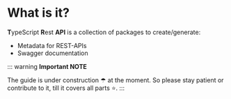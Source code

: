 # What is it?

**T**ypeScript **R**est **API** is a collection of packages to create/generate:
- Metadata for REST-APIs
- Swagger documentation

::: warning **Important NOTE**

The guide is under construction ☂ at the moment. So please stay patient or contribute to it, till it covers all parts ⭐.
:::
